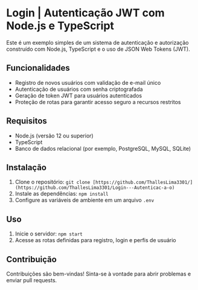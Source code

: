 

# Login | Autenticação JWT com Node.js e TypeScript

Este é um exemplo simples de um sistema de autenticação e autorização construído com Node.js, TypeScript e o uso de JSON Web Tokens (JWT).

## Funcionalidades

- Registro de novos usuários com validação de e-mail único
- Autenticação de usuários com senha criptografada
- Geração de token JWT para usuários autenticados
- Proteção de rotas para garantir acesso seguro a recursos restritos

## Requisitos

- Node.js (versão 12 ou superior)
- TypeScript
- Banco de dados relacional (por exemplo, PostgreSQL, MySQL, SQLite)

## Instalação

1. Clone o repositório: `git clone [https://github.com/ThallesLima3301/](https://github.com/ThallesLima3301/Login---Autenticac-a-o)`
2. Instale as dependências: `npm install`
3. Configure as variáveis de ambiente em um arquivo `.env`

## Uso

1. Inicie o servidor: `npm start`
2. Acesse as rotas definidas para registro, login e perfis de usuário

## Contribuição

Contribuições são bem-vindas! Sinta-se à vontade para abrir problemas e enviar pull requests.
